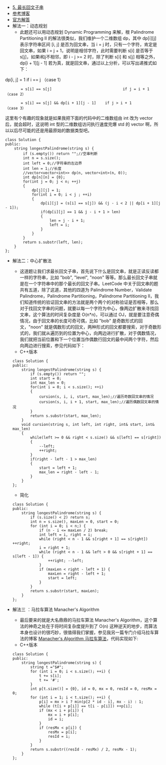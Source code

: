 - [5. 最长回文子串](https://leetcode-cn.com/problems/longest-palindromic-substring/)
- [参考博客](https://github.com/grandyang/leetcode/issues/5)
- [官方解答](https://leetcode-cn.com/problems/longest-palindromic-substring/solution/zui-chang-hui-wen-zi-chuan-by-leetcode/)
- 解法一：动态规划
    + 此题还可以用动态规划 Dynamic Programming 来解，根 Palindrome Partitioning II 的解法很类似，我们维护一个二维数组 dp，其中 dp[i][j] 表示字符串区间 [i, j] 是否为回文串，当 i = j 时，只有一个字符，肯定是回文串，如果 i = j + 1，说明是相邻字符，此时需要判断 s[i] 是否等于 s[j]，如果i和j不相邻，即 i - j >= 2 时，除了判断 s[i] 和 s[j] 相等之外，dp[i + 1][j - 1] 若为真，就是回文串，通过以上分析，可以写出递推式如下：

dp[i, j] = 1                                               if i == j （case 1）

           = s[i] == s[j]                                if j = i + 1（case 2）

           = s[i] == s[j] && dp[i + 1][j - 1]    if j > i + 1        （case 3）

这里有个有趣的现象就是如果我把下面的代码中的二维数组由 int 改为 vector<vector> 后，就会超时，这说明 int 型的二维数组访问执行速度完爆 std 的 vector 啊，所以以后尽可能的还是用最原始的数据类型吧。
```
class Solution {
public:
    string longestPalindrome(string s) {
        if (s.empty()) return "";//空串判断
        int n = s.size();
        int left = 0;//字符串的左边界
        int len = 1;//长度
        //vector<vector<int>> dp(n, vector<int>(n, 0));
        int dp[n][n] = {0};
        for(int j = 0; j < n; ++j)
        {
            dp[j][j] = 1;
            for(int i = 0; i < j ; ++i)
            {
                dp[i][j] = (s[i] == s[j]) && (j - i < 2 || dp[i + 1][j - 1]);
                if(dp[i][j] == 1 && j - i + 1 > len)
                {
                    len = j - i + 1;
                    left = i;
                }
            }
        }
        return s.substr(left, len);
    }
}; 
```

- 解法二：中心扩散法
    + 这道题让我们求最长回文子串，首先说下什么是回文串，就是正读反读都一样的字符串，比如 "bob", "level", "noon" 等等。那么最长回文子串就是在一个字符串中的那个最长的回文子串。LeetCode 中关于回文串的题共有五道，除了这道，其他的四道为 Palindrome Number，Validate Palindrome，Palindrome Partitioning，Palindrome Partitioning II，我们知道传统的验证回文串的方法就是两个两个的对称验证是否相等，那么对于找回文字串的问题，就要以每一个字符为中心，像两边扩散来寻找回文串，这个算法的时间复杂度是 O(n*n)，可以通过 OJ，就是要注意奇偶情况，由于回文串的长度可奇可偶，比如 "bob" 是奇数形式的回文，"noon" 就是偶数形式的回文，两种形式的回文都要搜索，对于奇数形式的，我们就从遍历到的位置为中心，向两边进行扩散，对于偶数情况，我们就把当前位置和下一个位置当作偶数行回文的最中间两个字符，然后向两边进行搜索，参见代码如下：
    + C++版本
    ```
    class Solution {
    public:
        string longestPalindrome(string s) {
            if (s.empty()) return "";
            int start = 0;
            int max_len = 0;
            for(int i = 0; i < s.size(); ++i)
            {
                cursion(s, i, i, start, max_len);//遍历奇数回文串的情况
                cursion(s, i, i + 1, start, max_len);//遍历偶数回文串的情况
            }
            return s.substr(start, max_len);
        }
        void cursion(string s, int left, int right, int& start, int& max_len)
        {
            while(left >= 0 && right < s.size() && s[left] == s[right])
            {
                --left;
                ++right;
            }
            if(right - left - 1 > max_len)
            {
                start = left + 1;
                max_len = right - left - 1;
            }
        }
    };
    ```

    + 简化
    ```
    class Solution {
    public:
        string longestPalindrome(string s) {
            if (s.size() < 2) return s;
            int n = s.size(), maxLen = 0, start = 0;
            for (int i = 0; i < n;) {
                if (n - i <= maxLen / 2) break;
                int left = i, right = i;
                while (right < n - 1 && s[right + 1] == s[right]) ++right;
                i = right + 1;
                while (right < n - 1 && left > 0 && s[right + 1] == s[left - 1]) {
                    ++right; --left;
                }
                if (maxLen < right - left + 1) {
                    maxLen = right - left + 1;
                    start = left;
                }
            }
            return s.substr(start, maxLen);
        }
    };
    ```
- 解法三 ：马拉车算法 Manacher's Algorithm
    + 最后要来的就是大名鼎鼎的马拉车算法 Manacher's Algorithm，这个算法的神奇之处在于将时间复杂度提升到了 O(n) 这种逆天的地步，而算法本身也设计的很巧妙，很值得我们掌握，参见我另一篇专门介绍马拉车算法的博客 [Manacher's Algorithm 马拉车算法](https://www.cnblogs.com/grandyang/p/4475985.html)，代码实现如下:
    + C++版本
    ```
    class Solution {
    public:
        string longestPalindrome(string s) {
            string t ="$#";
            for (int i = 0; i < s.size(); ++i) {
                t += s[i];
                t += '#';
            }
            int p[t.size()] = {0}, id = 0, mx = 0, resId = 0, resMx = 0;
            for (int i = 1; i < t.size(); ++i) {
                p[i] = mx > i ? min(p[2 * id - i], mx - i) : 1;
                while (t[i + p[i]] == t[i - p[i]]) ++p[i];
                if (mx < i + p[i]) {
                    mx = i + p[i];
                    id = i;
                }
                if (resMx < p[i]) {
                    resMx = p[i];
                    resId = i;
                }
            }
            return s.substr((resId - resMx) / 2, resMx - 1);
        }
    };
    ```